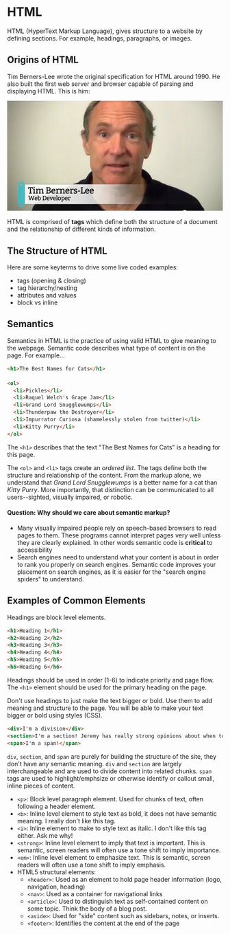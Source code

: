 # HTML

HTML (HyperText Markup Language), gives structure to a website by defining sections. For example, headings, paragraphs, or images.

## Origins of HTML

Tim Berners-Lee wrote the original specification for HTML around 1990. He also built the first web server and browser capable of parsing and displaying HTML. This is him:

![Tim Berners-Lee](networking/tim-berners-lee.png)

HTML is comprised of __tags__ which define both the structure of a document and the relationship of different kinds of information.

## The Structure of HTML
Here are some keyterms to drive some live coded examples:
- tags (opening & closing)
- tag hierarchy/nesting
- attributes and values
- block vs inline

## Semantics

Semantics in HTML is the practice of using valid HTML to give meaning to the webpage.
Semantic code describes what type of content is on the page. For example...

```html
<h1>The Best Names for Cats</h1>

<ol>
  <li>Pickles</li>
  <li>Raquel Welch's Grape Jam</li>
  <li>Grand Lord Snugglewumps</li>
  <li>Thunderpaw the Destroyer</li>
  <li>Impurrator Curiosa (shamelessly stolen from twitter)</li>
  <li>Kitty Purry</li>
</ol>
```

The `<h1>` describes that the text "The Best Names for Cats" is a heading for this page.

The `<ol>` and `<li>` tags create an _ordered list_. The tags define both the structure and relationship of the content. From the markup alone, we understand that _Grand Lord Snugglewumps_ is a better name for a cat than _Kitty Purry_. More importantly, that distinction can be communicated to all users--sighted, visually impaired, or robotic.

#### Question: Why should we care about semantic markup?
- Many visually impaired people rely on speech-based browsers to read pages to them. These programs cannot interpret pages very well unless they are clearly explained. In other words semantic code is __critical__ to accessibility
- Search engines need to understand what your content is about in order to rank you properly on search engines. Semantic code improves your placement on search engines, as it is easier for the "search engine spiders" to understand.

## Examples of Common Elements

Headings are block level elements.

```html
<h1>Heading 1</h1>
<h2>Heading 2</h2>
<h3>Heading 3</h3>
<h4>Heading 4</h4>
<h5>Heading 5</h5>
<h6>Heading 6</h6>
```

Headings should be used in order (1-6) to indicate priority and page flow. The `<h1>` element should be used for the primary heading on the page.

Don't use headings to just make the text bigger or bold. Use them to add meaning and structure to the page. You will be able to make your text bigger or bold using styles (CSS).

```html
<div>I'm a division</div>
<section>I'm a section! Jeremy has really strong opinions about when to use me!</section>
<span>I'm a span!</span>
```

`div`, `section`, and `span` are purely for building the structure of the site, they don't have any semantic meaning. `div` and `section` are largely interchangeable and are used to divide content into related chunks. `span` tags are used to highlight/emphsize or otherwise identify or callout small, inline pieces of content.

- `<p>`: Block level paragraph element. Used for chunks of text, often following a header element.
- `<b>`: Inline level element to style text as bold, it does not have semantic meaning. I really don't like this tag.
- `<i>`: Inline element to make to style text as italic. I don't like this tag either. Ask me why!
- `<strong>`: Inline level element to imply that text is important. This is semantic, screen readers will often use a tone shift to imply importance.
- `<em>`: Inline level element to emphasize text. This is semantic, screen readers will often use a tone shift to imply emphasis.
- HTML5 structural elements:
  - `<header>`: Used as an element to hold page header information (logo, navigation, heading)
  - `<nav>`: Used as a container for navigational links
  - `<article>`: Used to distinguish text as self-contained content on some topic. Think the body of a blog post.
  - `<aside>`: Used for "side" content such as sidebars, notes, or inserts.
  - `<footer>`: Identifies the content at the end of the page
